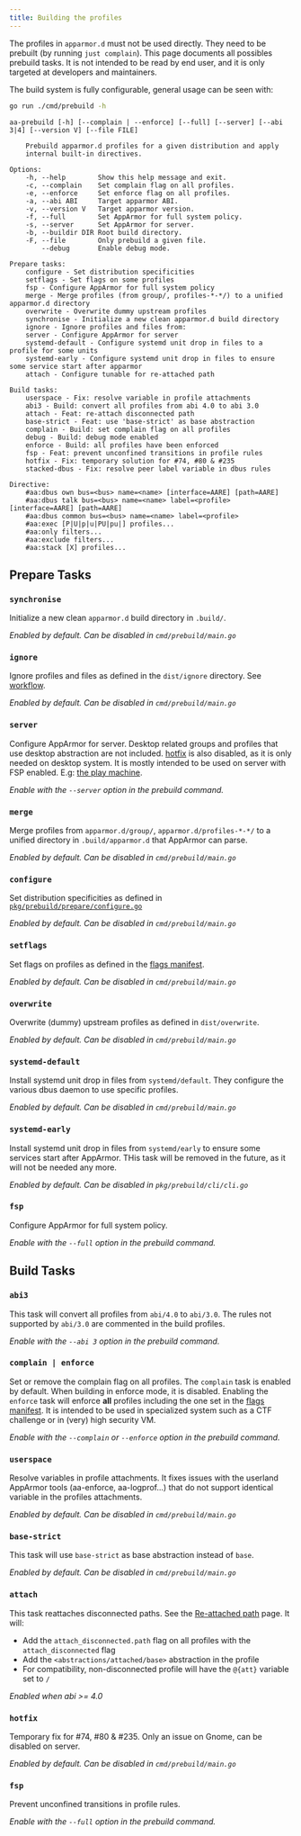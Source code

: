 ```yaml
---
title: Building the profiles
---
```


The profiles in `apparmor.d` must not be used directly. They need to be prebuilt (by running `just complain`). This page documents all possibles prebuild tasks. It is not intended to be read by end user, and it is only targeted at developers and maintainers.

The build system is fully configurable, general usage can be seen with:
```sh
go run ./cmd/prebuild -h
```

```
aa-prebuild [-h] [--complain | --enforce] [--full] [--server] [--abi 3|4] [--version V] [--file FILE]

    Prebuild apparmor.d profiles for a given distribution and apply
    internal built-in directives.

Options:
    -h, --help        Show this help message and exit.
    -c, --complain    Set complain flag on all profiles.
    -e, --enforce     Set enforce flag on all profiles.
    -a, --abi ABI     Target apparmor ABI.
    -v, --version V   Target apparmor version.
    -f, --full        Set AppArmor for full system policy.
    -s, --server      Set AppArmor for server.
    -b, --buildir DIR Root build directory.
    -F, --file        Only prebuild a given file.
        --debug       Enable debug mode.

Prepare tasks:
    configure - Set distribution specificities
    setflags - Set flags on some profiles
    fsp - Configure AppArmor for full system policy
    merge - Merge profiles (from group/, profiles-*-*/) to a unified apparmor.d directory
    overwrite - Overwrite dummy upstream profiles
    synchronise - Initialize a new clean apparmor.d build directory
    ignore - Ignore profiles and files from:
    server - Configure AppArmor for server
    systemd-default - Configure systemd unit drop in files to a profile for some units
    systemd-early - Configure systemd unit drop in files to ensure some service start after apparmor
    attach - Configure tunable for re-attached path

Build tasks:
    userspace - Fix: resolve variable in profile attachments
    abi3 - Build: convert all profiles from abi 4.0 to abi 3.0
    attach - Feat: re-attach disconnected path
    base-strict - Feat: use 'base-strict' as base abstraction
    complain - Build: set complain flag on all profiles
    debug - Build: debug mode enabled
    enforce - Build: all profiles have been enforced
    fsp - Feat: prevent unconfined transitions in profile rules
    hotfix - Fix: temporary solution for #74, #80 & #235
    stacked-dbus - Fix: resolve peer label variable in dbus rules

Directive:
    #aa:dbus own bus=<bus> name=<name> [interface=AARE] [path=AARE]
    #aa:dbus talk bus=<bus> name=<name> label=<profile> [interface=AARE] [path=AARE]
    #aa:dbus common bus=<bus> name=<name> label=<profile>
    #aa:exec [P|U|p|u|PU|pu|] profiles...
    #aa:only filters...
    #aa:exclude filters...
    #aa:stack [X] profiles...
```

## Prepare Tasks

### **`synchronise`**

Initialize a new clean `apparmor.d` build directory in `.build/`.

*Enabled by default. Can be disabled in `cmd/prebuild/main.go`*

### **`ignore`**

Ignore profiles and files as defined in the `dist/ignore` directory. See [workflow](workflow.md#ignore-profiles).

*Enabled by default. Can be disabled in `cmd/prebuild/main.go`*

### **`server`**

Configure AppArmor for server. Desktop related groups and profiles that use desktop abstraction are not included. [hotfix](#hotfix) is also disabled, as it is only needed on desktop system. It is mostly intended to be used on server with FSP enabled. E.g: [the play machine](https://github.com/roddhjav/play).

*Enable with the `--server` option in the prebuild command.*

### **`merge`**

Merge profiles from `apparmor.d/group/`, `apparmor.d/profiles-*-*/` to a unified directory in `.build/apparmor.d` that AppArmor can parse.

*Enabled by default. Can be disabled in `cmd/prebuild/main.go`*

### **`configure`**

Set distribution specificities as defined in [`pkg/prebuild/prepare/configure.go`](https://github.com/roddhjav/apparmor.d/blob/main/pkg/prebuild/prepare/configure.go)

*Enabled by default. Can be disabled in `cmd/prebuild/main.go`*

### **`setflags`**

Set flags on profiles as defined in the [flags manifest](workflow.md#profile-flags).

*Enabled by default. Can be disabled in `cmd/prebuild/main.go`*

### **`overwrite`**

Overwrite (dummy) upstream profiles as defined in `dist/overwrite`.

*Enabled by default. Can be disabled in `cmd/prebuild/main.go`*

### **`systemd-default`**

Install systemd unit drop in files from `systemd/default`. They configure the various dbus daemon to use specific profiles.

*Enabled by default. Can be disabled in `cmd/prebuild/main.go`*

### **`systemd-early`**

Install systemd unit drop in files from `systemd/early` to ensure some services start after AppArmor. THis task will be removed in the future, as it will not be needed any more.

*Enabled by default. Can be disabled in `pkg/prebuild/cli/cli.go`*

### **`fsp`**

Configure AppArmor for full system policy.

*Enable with the `--full` option in the prebuild command.*


## Build Tasks

### **`abi3`**

This task will convert all profiles from `abi/4.0` to `abi/3.0`. The rules not supported by `abi/3.0` are commented in the build profiles.

*Enable with the `--abi 3` option in the prebuild command.*

### **`complain | enforce`**

Set or remove the complain flag on all profiles. The `complain` task is enabled by default. When building in enforce mode, it is disabled. Enabling the `enforce` task will enforce **all** profiles including the one set in the [flags manifest](workflow.md#profile-flags). It is intended to be used in specialized system such as a CTF challenge or in (very) high security VM. 

*Enable with the `--complain` or `--enforce` option in the prebuild command.*

### **`userspace`**

Resolve variables in profile attachments. It fixes issues with the userland AppArmor tools (aa-enforce, aa-logprof...) that do not support identical variable in the profiles attachments.

*Enabled by default. Can be disabled in `cmd/prebuild/main.go`*

### **`base-strict`**

This task will use `base-strict` as base abstraction instead of `base`.

*Enabled by default. Can be disabled in `cmd/prebuild/main.go`*

### **`attach`**

This task reattaches disconnected paths. See the [Re-attached path](internal.md#re-attached-path) page. It will:

- Add the `attach_disconnected.path` flag on all profiles with the `attach_disconnected` flag
- Add the `<abstractions/attached/base>` abstraction in the profile
- For compatibility, non-disconnected profile will have the `@{att}` variable set to `/`

*Enabled when abi >= 4.0*

### **`hotfix`**

Temporary fix for #74, #80 & #235. Only an issue on Gnome, can be disabled on server.

*Enabled by default. Can be disabled in `cmd/prebuild/main.go`*

### **`fsp`**

Prevent unconfined transitions in profile rules.

*Enable with the `--full` option in the prebuild command.*
